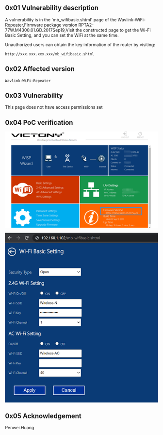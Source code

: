 ## 0x01 Vulnerability description

A vulnerability is in the 'mb_wifibasic.shtml' page of the Wavlink-WiFi-Repeater,Firmware package version RPTA2-77W.M4300.01.GD.2017Sep19,Visit the constructed page to get the Wi-Fi Basic Setting, and you can set the WiFi at the same time.

Unauthorized users can obtain the key information of the router by visiting: 

```
http://xxx.xxx.xxx.xxx/mb_wifibasic.shtml
```

## 0x02 Affected version

```
Wavlink-WiFi-Repeater
```

## 0x03 Vulnerability

This page does not have access permissions set

## 0x04 PoC verification

![image-20220623150043519](https://github.com/pghuanghui/CVE_Request/raw/main/WiFi-Repeater/WiFi-Repeater_syslog.shtml.assets/image-20220623150043519.png)

![image-20220623153613992](https://github.com/pghuanghui/CVE_Request/raw/main/WiFi-Repeater/WiFi-Repeater_mb_wifibasic.assets/image-20220623153613992.png)

## 0x05 Acknowledgement

Penwei.Huang
